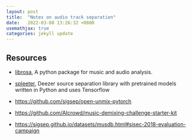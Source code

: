 ```yaml
---
layout: post
title:  "Notes on audio track separation"
date:   2022-03-08 13:26:32 +0800
usemathjax: true
categories: jekyll update
---
```






## Resources

- [librosa](https://github.com/librosa/librosa), A python package for music and audio analysis.
- [spleeter](https://github.com/deezer/spleeter), Deezer source separation library with pretrained models written in Python and uses Tensorflow

- <https://github.com/sigsep/open-unmix-pytorch>
- <https://github.com/AIcrowd/music-demixing-challenge-starter-kit>
- <https://sigsep.github.io/datasets/musdb.html#sisec-2018-evaluation-campaign>